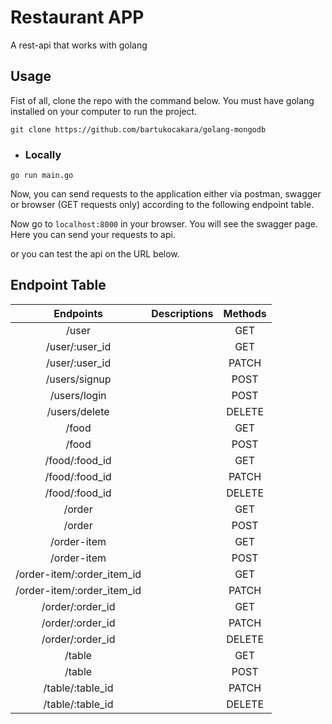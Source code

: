 # Restaurant APP

A rest-api that works with golang

## Usage

Fist of all, clone the repo with the command below. You must have golang installed on your computer to run the project.

```shell
git clone https://github.com/bartukocakara/golang-mongodb
```

+ ### Locally


```shell
go run main.go
```

Now, you can send requests to the application either via postman, swagger or browser (GET requests only) according to
the following endpoint table.


Now go to `localhost:8000` in your browser. You will see the swagger page. Here you can send your requests to api.

or you can test the api on the URL below.

## Endpoint Table

| Endpoints  | Descriptions |  Methods | 
| :------:|  :-----------:| :-----------:|
| /user   |  | GET |
| /user/:user_id   |  | GET |
| /user/:user_id   |  | PATCH |
| /users/signup   |  | POST |
| /users/login   |  | POST |
| /users/delete   |  | DELETE |
| /food   |  | GET |
| /food   |  | POST |
| /food/:food_id   |  | GET |
| /food/:food_id   |  | PATCH |
| /food/:food_id   |  | DELETE |
| /order  |  | GET | 
| /order  |  | POST | 
| /order-item  |  | GET | 
| /order-item  |  | POST | 
| /order-item/:order_item_id  |  | GET | 
| /order-item/:order_item_id  |  | PATCH | 
| /order/:order_id  |  | GET | 
| /order/:order_id  |  | PATCH | 
| /order/:order_id  |  | DELETE | 
| /table  |  | GET | 
| /table  |  | POST | 
| /table/:table_id  |  | PATCH | 
| /table/:table_id  |  | DELETE | 


